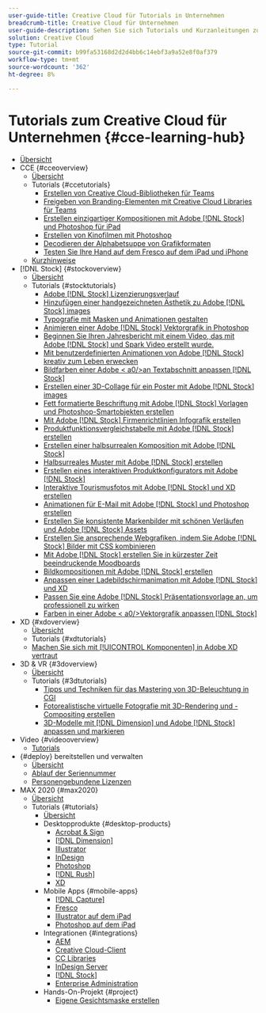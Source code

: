 ```yaml
---
user-guide-title: Creative Cloud für Tutorials in Unternehmen
breadcrumb-title: Creative Cloud für Unternehmen
user-guide-description: Sehen Sie sich Tutorials und Kurzanleitungen zu Creative Cloud für Unternehmen an.
solution: Creative Cloud
type: Tutorial
source-git-commit: b99fa53168d2d2d4bb6c14ebf3a9a52e8f0af379
workflow-type: tm+mt
source-wordcount: '362'
ht-degree: 8%

---
```



# Tutorials zum Creative Cloud für Unternehmen {#cce-learning-hub}

+ [Übersicht](overview.md)
+ CCE {#cceoverview}
   + [Übersicht](cce/overview-cce.md)
   + Tutorials {#ccetutorials}
      + [Erstellen von Creative Cloud-Bibliotheken für Teams](cce/ccteamlibraries.md)
      + [Freigeben von Branding-Elementen mit Creative Cloud Libraries für Teams](cce/sharecclibraries.md)
      + [Erstellen einzigartiger Kompositionen mit Adobe [!DNL Stock] und Photoshop für iPad](cce/compositepsipad.md)
      + [Erstellen von Kinofilmen mit Photoshop](cce/cinemagraphps.md)
      + [Decodieren der Alphabetsuppe von Grafikformaten](cce/alphabetsoup.md)
      + [Testen Sie Ihre Hand auf dem Fresco auf dem iPad und iPhone](cce/frescoworkshop.md)
   + [Kurzhinweise](quick-reference/overview-ref.md)
+ [!DNL Stock] {#stockoverview}
   + [Übersicht](stock/overview-stock.md)
   + Tutorials {#stocktutorials}
      + [Adobe [!DNL Stock] Lizenzierungsverlauf](stock/searchstock.md)
      + [Hinzufügen einer handgezeichneten Ästhetik zu Adobe [!DNL Stock] images](stock/handdrawn.md)
      + [Typografie mit Masken und Animationen gestalten](stock/flairtypography.md)
      + [Animieren einer Adobe [!DNL Stock] Vektorgrafik in Photoshop](stock/animatevector.md)
      + [Beginnen Sie Ihren Jahresbericht mit einem Video, das mit Adobe [!DNL Stock] und Spark Video erstellt wurde.](stock/annualreport.md)
      + [Mit benutzerdefinierten Animationen von Adobe [!DNL Stock] kreativ zum Leben erwecken](stock/customanimations.md)
      + [Bildfarben einer Adobe &lt; a0/>an Textabschnitt anpassen [!DNL Stock] ](stock/changecolors.md)
      + [Erstellen einer 3D-Collage für ein Poster mit Adobe [!DNL Stock] images](stock/collage.md)
      + [Fett formatierte Beschriftung mit Adobe [!DNL Stock] Vorlagen und Photoshop-Smartobjekten erstellen](stock/boldlabel.md)
      + [Mit Adobe [!DNL Stock] Firmenrichtlinien Infografik erstellen](stock/infographic.md)
      + [Produktfunktionsvergleichstabelle mit Adobe [!DNL Stock] erstellen](stock/featurecomparison.md)
      + [Erstellen einer halbsurrealen Komposition mit Adobe [!DNL Stock]](stock/surrealcomposite.md)
      + [Halbsurreales Muster mit Adobe [!DNL Stock] erstellen](stock/surrealpattern.md)
      + [Erstellen eines interaktiven Produktkonfigurators mit Adobe [!DNL Stock]](stock/productconfigurator.md)
      + [Interaktive Tourismusfotos mit Adobe [!DNL Stock] und XD erstellen](stock/interactivetourismphoto.md)
      + [Animationen für E-Mail mit Adobe [!DNL Stock] und Photoshop erstellen](stock/animationemail.md)
      + [Erstellen Sie konsistente Markenbilder mit schönen Verläufen und Adobe [!DNL Stock] Assets](stock/brandgradients.md)
      + [Erstellen Sie ansprechende Webgrafiken, indem Sie Adobe [!DNL Stock] Bilder mit CSS kombinieren](stock/webgraphics.md)
      + [Mit Adobe [!DNL Stock] erstellen Sie in kürzester Zeit beeindruckende Moodboards](stock/moodboard.md)
      + [Bildkompositionen mit Adobe [!DNL Stock] erstellen](stock/realisticcomposite.md)
      + [Anpassen einer Ladebildschirmanimation mit Adobe [!DNL Stock] und XD](stock/loadingscreen.md)
      + [Passen Sie eine Adobe [!DNL Stock] Präsentationsvorlage an, um professionell zu wirken](stock/presentationtemplate.md)
      + [Farben in einer Adobe &lt; a0/>Vektorgrafik anpassen [!DNL Stock] ](stock/customizecolors.md)
+ XD {#xdoverview}
   + [Übersicht](xd/overview-xd.md)
   + Tutorials {#xdtutorials}
   + [Machen Sie sich mit [!UICONTROL Komponenten] in Adobe XD vertraut](xd/components.md)
+ 3D &amp; VR {#3doverview}
   + [Übersicht](3di/overview-3di.md)
   + Tutorials {#3dtutorials}
      + [Tipps und Techniken für das Mastering von 3D-Beleuchtung in CGI](3di/mastering3dlighting.md)
      + [Fotorealistische virtuelle Fotografie mit 3D-Rendering und -Compositing erstellen](3di/photorealistic.md)
      + [3D-Modelle mit [!DNL Dimension] und Adobe [!DNL Stock] anpassen und markieren](3di/3ddimensionstock.md)
+ Video {#videooverview}
   + [Tutorials](dva/overview-dva.md)
+ {#deploy} bereitstellen und verwalten
   + [Übersicht](deploy/overview-deploy.md)
   + [Ablauf der Seriennummer](deploy/cceserial.md)
   + [Personengebundene Lizenzen](deploy/nameduserlicensing.md)
+ MAX 2020 {#max2020}
   + [Übersicht](max2020/overview-max.md)
   + Tutorials {#tutorials}
      + [Übersicht](max2020/maxtutorials.md)
      + Desktopprodukte {#desktop-products}
         + [Acrobat &amp; Sign](max2020/acrobat-sign.md)
         + [[!DNL Dimension]](max2020/dimension.md)
         + [Illustrator](max2020/illustrator.md)
         + [InDesign](max2020/indesign.md)
         + [Photoshop](max2020/photoshop.md)
         + [[!DNL Rush]](max2020/rush.md)
         + [XD](max2020/xd.md)
      + Mobile Apps {#mobile-apps}
         + [[!DNL Capture]](max2020/capture.md)
         + [Fresco](max2020/fresco.md)
         + [Illustrator auf dem iPad](max2020/illustratoripad.md)
         + [Photoshop auf dem iPad](max2020/photoshopipad.md)
      + Integrationen {#integrations}
         + [AEM](max2020/aem.md)
         + [Creative Cloud-Client](max2020/creativeclouddesktopapp.md)
         + [CC Libraries](max2020/cclibraries.md)
         + [InDesign Server](max2020/indesignserver.md)
         + [[!DNL Stock]](max2020/stock.md)
         + [Enterprise Administration](max2020/enterprise.md)
      + Hands-On-Projekt {#project}
         + [Eigene Gesichtsmaske erstellen](max2020/handsonproject.md)